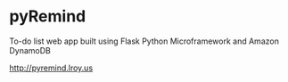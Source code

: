 # pyRemind
To-do list web app built using Flask Python Microframework and Amazon DynamoDB

http://pyremind.lroy.us
